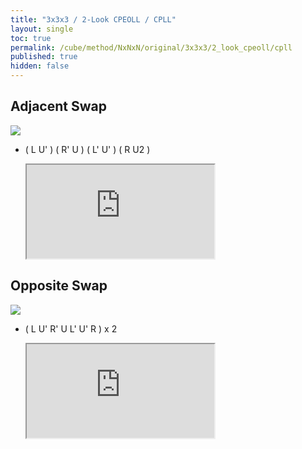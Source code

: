 ```yaml
---
title: "3x3x3 / 2-Look CPEOLL / CPLL"
layout: single
toc: true
permalink: /cube/method/NxNxN/original/3x3x3/2_look_cpeoll/cpll
published: true
hidden: false
---
```


<head>
  <base target="_blank">
  <link
    rel   = "stylesheet"
    type  = "text/css"
    href  = "/assets/css/ruwix/img_translate.css"
  >
  <link
    rel   = "stylesheet"
    type  = "text/css"
    href  = "/assets/css/ruwix/iframe_w_ul.css"
  >
</head>



## Adjacent Swap

<div class="img-wrapper">
  <a href="https://logiqx.github.io/cubing-algs/html/2lcpeoll.html#case-Adj">
    <img
      class = "adjacent-swap"
      src   = "https://logiqx.github.io/cubing-algs/img/2lcpeoll-s96-01.png"
    >
  </a>
</div>

- ( L U' ) ( R' U ) ( L' U' ) ( R U2 )

  <iframe
    scrolling = "no"
    src       = "https://ruwix.com/widget/3d/?alg=L%20U'%20R'%20U%20L'%20U'%20R%20U2&colored=u/em%20f/c%20b/c%20l/c%20r/c&solved=U-&hover=9&speed=500&flags=canvas"
  ></iframe>



## Opposite Swap

<div class="img-wrapper">
  <a href="https://logiqx.github.io/cubing-algs/html/2lcpeoll.html#case-Diag">
    <img
      class = "opposite-swap"
      src   = "https://logiqx.github.io/cubing-algs/img/2lcpeoll-s96-01.png"
    >
  </a>
</div>

- ( L U' R' U L' U' R ) x 2

  <iframe
    scrolling = "no"
    src       = "https://ruwix.com/widget/3d/?alg=L%20U'%20R'%20U%20L'%20U'%20R%20L%20U'%20R'%20U%20L'%20U'%20R&colored=u/em%20f/c%20b/c%20l/c%20r/c&solved=U-&hover=9&speed=500&flags=canvas"
  ></iframe>
